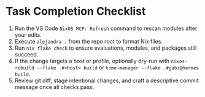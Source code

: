 # Task Completion Checklist
1. Run the VS Code `NixOS MCP: Refresh` command to rescan modules after your edits.
2. Execute `alejandra .` from the repo root to format Nix files.
3. Run `nix flake check` to ensure evaluations, modules, and packages still succeed.
4. If the change targets a host or profile, optionally dry-run with `nixos-rebuild --flake .#<host> build` or `home-manager --flake .#gabz@hermes build`.
5. Review git diff, stage intentional changes, and craft a descriptive commit message once all checks pass.